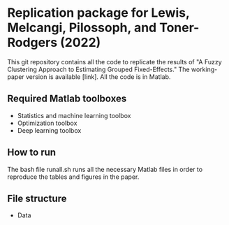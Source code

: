 # Replication package for Lewis, Melcangi, Pilossoph, and Toner-Rodgers (2022)

This git repository contains all the code to replicate the results of  "A Fuzzy Clustering Approach to Estimating Grouped Fixed-Effects." The working-paper version is available [link]. All the code is in Matlab.

## Required Matlab toolboxes

- Statistics and machine learning toolbox
- Optimization toolbox
- Deep learning toolbox

## How to run

The bash file runall.sh runs all the necessary Matlab files in order to reproduce the tables and figures in the paper. 

## File structure

- Data








